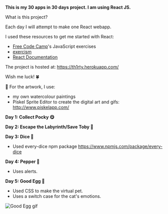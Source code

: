 
<b>This is my 30 apps in 30 days project. I am using React JS.</b>

What is this project?

Each day I will attempt to make one React webapp.

I used these resources to get me started with React:
- [Free Code Camp](https://www.freecodecamp.com/)'s JavaScript exercises 
- [exercism](http://exercism.io/)
- [React Documentation](https://facebook.github.io/react/)


The project is hosted at: https://th1rty.herokuapp.com/

Wish me luck! 🍀


🎨 For the artwork, I use:
- my own watercolour paintings
- Piskel Sprite Editor to create the digital art and gifs: http://www.piskelapp.com/

<b>Day 1: Collect Pocky 😋</b>


<b>Day 2: Escape the Labyrinth/Save Toby 👶</b>


<b>Day 3: Dice 🎲</b>
- Used every-dice npm package https://www.npmjs.com/package/every-dice


<b>Day 4: Pepper 🤖</b>
- Uses alerts.

<b>Day 5: Good Egg 🥚</b>
- Used CSS to make the virtual pet.
- Uses a switch case for the cat's emotions.

![Good Egg gif](https://media.giphy.com/media/l0IydJ8PcTC3dBtpS/giphy.gif "Good Egg in action!")
